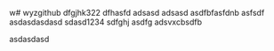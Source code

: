 w# wyzgithub
dfgjhk322
dfhasfd
adsasd
adsasd
asdfbfasfdnb
asfsdf
asdasdasdasd
sdasd1234
sdfghj
asdfg
adsvxcbsdfb


asdasdasd

